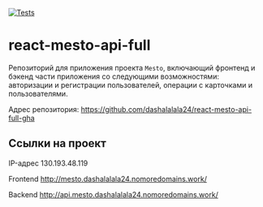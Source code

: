 [![Tests](https://github.com/yandex-praktikum/react-mesto-api-full-gha/actions/workflows/tests.yml/badge.svg)](https://github.com/yandex-praktikum/react-mesto-api-full-gha/actions/workflows/tests.yml)
# react-mesto-api-full
Репозиторий для приложения проекта `Mesto`, включающий фронтенд и бэкенд части приложения со следующими возможностями: авторизации и регистрации пользователей, операции с карточками и пользователями. 

Адрес репозитория: https://github.com/dashalalala24/react-mesto-api-full-gha

## Ссылки на проект

IP-адрес 130.193.48.119

Frontend http://mesto.dashalalala24.nomoredomains.work/

Backend http://api.mesto.dashalalala24.nomoredomains.work/
